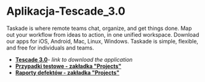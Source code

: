 # Aplikacja-Tescade_3.0
Taskade is where remote teams chat, organize, and get things done. Map out your workflow from ideas to action, in one unified workspace.
Download our apps for iOS, Android, Mac, Linux, Windows.
Taskade is simple, flexible, and free for individuals and teams.

* **[Tescade 3.0](https://www.producthunt.com/posts/taskade-3-0?utm_source=badge-featured&utm_medium=badge&utm_souce=badge-taskade-3-0)**- _link to download the application_
* **[Przypadki testowe - zakładka "Projects"](https://drive.google.com/file/d/1MsJnKPVABjw_NusiPgslROfwIldx41yy/view?usp=sharing)**
* **[Raporty defektów - zakładka "Projects"](https://drive.google.com/file/d/1VYyEVXiDExAZviDHTz6ikIlaxzX-3Hjh/view?usp=sharing)**
